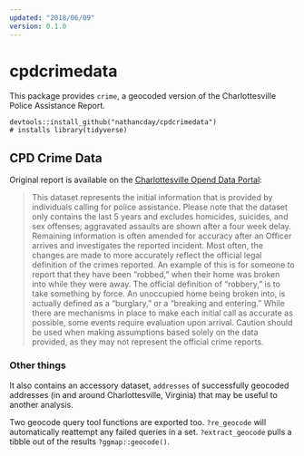 ```yaml
---
updated: "2018/06/09"
version: 0.1.0
---
```


# cpdcrimedata

This package provides `crime`, a geocoded version of the Charlottesville Police Assistance Report.

```
devtools::install_github("nathancday/cpdcrimedata")
# installs library(tidyverse)
```

## CPD Crime Data

Original report is available on the [Charlottesville Opend Data Portal](http://opendata.charlottesville.org/datasets/crime-data):

>This dataset represents the initial information that is provided by individuals calling for police assistance. Please note that the dataset only contains the last 5 years and excludes homicides, suicides, and sex offenses; aggravated assaults are shown after a four week delay. Remaining information is often amended for accuracy after an Officer arrives and investigates the reported incident.   Most often, the changes are made to more accurately reflect the official legal definition of the crimes reported.  An example of this is for someone to report that they have been “robbed,” when their home was broken into while they were away.  The official definition of “robbery,” is to take something by force.  An unoccupied home being broken into, is actually defined as a “burglary,” or a “breaking and entering.”  While there are mechanisms in place to make each initial call as accurate as possible, some events require evaluation upon arrival.  Caution should be used when making assumptions based solely on the data provided, as they may not represent the official crime reports. 


### Other things

It also contains an accessory dataset, `addresses` of successfully geocoded addresses (in and around Charlottesville, Virginia) that may be useful to another analysis.

Two geocode query tool functions are exported too. `?re_geocode` will automatically reattempt any failed queries in a set. `?extract_geocode` pulls a tibble out of the results `?ggmap::geocode()`.


